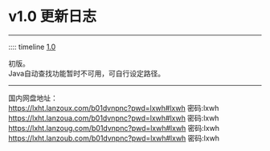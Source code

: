 # v1.0 更新日志  

___
:::: timeline [1.0](https://github.com/MCSLTeam/MCSL/releases/tag/1.0)  

初版。  
Java自动查找功能暂时不可用，可自行设定路径。
___
国内网盘地址：  
<https://lxht.lanzoux.com/b01dvnpnc?pwd=lxwh#lxwh> 密码:lxwh
<https://lxht.lanzoua.com/b01dvnpnc?pwd=lxwh#lxwh> 密码:lxwh
<https://lxht.lanzoug.com/b01dvnpnc?pwd=lxwh#lxwh> 密码:lxwh
<https://lxht.lanzoub.com/b01dvnpnc?pwd=lxwh#lxwh> 密码:lxwh

